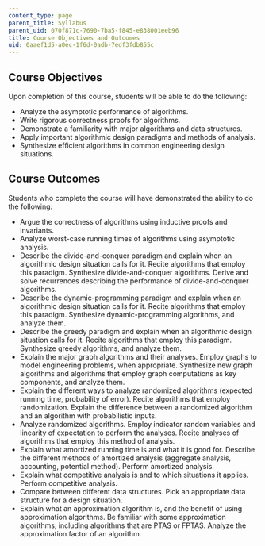 ```yaml
---
content_type: page
parent_title: Syllabus
parent_uid: 070f871c-7690-7ba5-f845-e838001eeb96
title: Course Objectives and Outcomes
uid: 0aaef1d5-a0ec-1f6d-0adb-7edf3fdb855c
---
```


Course Objectives
-----------------

Upon completion of this course, students will be able to do the following:

*   Analyze the asymptotic performance of algorithms.
*   Write rigorous correctness proofs for algorithms.
*   Demonstrate a familiarity with major algorithms and data structures.
*   Apply important algorithmic design paradigms and methods of analysis.
*   Synthesize efficient algorithms in common engineering design situations.

Course Outcomes
---------------

Students who complete the course will have demonstrated the ability to do the following:

*   Argue the correctness of algorithms using inductive proofs and invariants.
*   Analyze worst-case running times of algorithms using asymptotic analysis.
*   Describe the divide-and-conquer paradigm and explain when an algorithmic design situation calls for it. Recite algorithms that employ this paradigm. Synthesize divide-and-conquer algorithms. Derive and solve recurrences describing the performance of divide-and-conquer algorithms.
*   Describe the dynamic-programming paradigm and explain when an algorithmic design situation calls for it. Recite algorithms that employ this paradigm. Synthesize dynamic-programming algorithms, and analyze them.
*   Describe the greedy paradigm and explain when an algorithmic design situation calls for it. Recite algorithms that employ this paradigm. Synthesize greedy algorithms, and analyze them.
*   Explain the major graph algorithms and their analyses. Employ graphs to model engineering problems, when appropriate. Synthesize new graph algorithms and algorithms that employ graph computations as key components, and analyze them.
*   Explain the different ways to analyze randomized algorithms (expected running time, probability of error). Recite algorithms that employ randomization. Explain the difference between a randomized algorithm and an algorithm with probabilistic inputs.
*   Analyze randomized algorithms. Employ indicator random variables and linearity of expectation to perform the analyses. Recite analyses of algorithms that employ this method of analysis.
*   Explain what amortized running time is and what it is good for. Describe the different methods of amortized analysis (aggregate analysis, accounting, potential method). Perform amortized analysis.
*   Explain what competitive analysis is and to which situations it applies. Perform competitive analysis.
*   Compare between different data structures. Pick an appropriate data structure for a design situation.
*   Explain what an approximation algorithm is, and the benefit of using approximation algorithms. Be familiar with some approximation algorithms, including algorithms that are PTAS or FPTAS. Analyze the approximation factor of an algorithm.